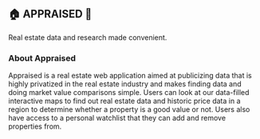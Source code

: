 <h2>🏠 APPRAISED 🏢 </h2>
  Real estate data and research made convenient.
  
<h3>About Appraised</h3>
<summary>
Appraised is a real estate web application aimed at publicizing data that is highly privatized in the real estate industry and makes finding data and doing market value comparisons simple. Users can look at our data-filled interactive maps to find out real estate data and historic price data in a region to determine whether a property is a good value or not. Users also have access to a personal watchlist that they can add and remove properties from. 
</summary>  
